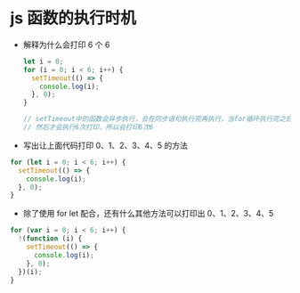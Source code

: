 # js 函数的执行时机

- 解释为什么会打印 6 个 6

  ```javascript
  let i = 0;
  for (i = 0; i < 6; i++) {
    setTimeout(() => {
      console.log(i);
    }, 0);
  }

  // setTimeout中的函数会异步执行，会在同步语句执行完再执行，当for循环执行完之后，i为6
  // 然后才会执行6次打印，所以会打印6次6
  ```

- 写出让上面代码打印 0、1、2、3、4、5 的方法

```javascript
for (let i = 0; i < 6; i++) {
  setTimeout(() => {
    console.log(i);
  }, 0);
}
```

- 除了使用 for let 配合，还有什么其他方法可以打印出 0、1、2、3、4、5

```javascript
for (var i = 0; i < 6; i++) {
  !(function (i) {
    setTimeout(() => {
      console.log(i);
    }, 0);
  })(i);
}
```
